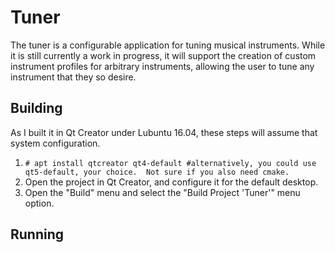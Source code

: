 # Tuner

The tuner is a configurable application for tuning musical instruments.  While it is still currently a work in progress, it will support the creation of custom instrument profiles for arbitrary instruments, allowing the user to tune any instrument that they so desire.

## Building

As I built it in Qt Creator under Lubuntu 16.04, these steps will assume that system configuration.  

1. `# apt install qtcreator qt4-default #alternatively, you could use qt5-default, your choice.  Not sure if you also need cmake.` 
2.  Open the project in Qt Creator, and configure it for the default desktop.
3.  Open the "Build" menu and select the "Build Project 'Tuner'" menu option.

## Running


